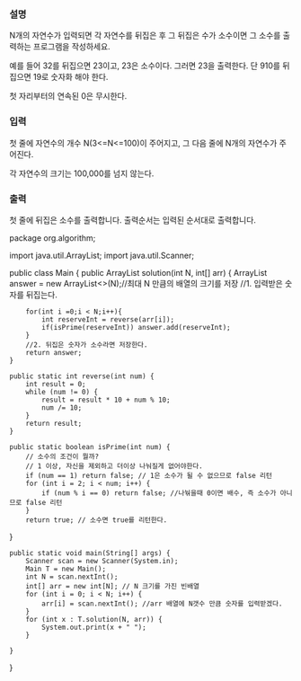 ### 설명

N개의 자연수가 입력되면 각 자연수를 뒤집은 후 그 뒤집은 수가 소수이면 그 소수를 출력하는 프로그램을 작성하세요.

예를 들어 32를 뒤집으면 23이고, 23은 소수이다. 그러면 23을 출력한다. 단 910를 뒤집으면 19로 숫자화 해야 한다.

첫 자리부터의 연속된 0은 무시한다.

### 입력

첫 줄에 자연수의 개수 N(3<=N<=100)이 주어지고, 그 다음 줄에 N개의 자연수가 주어진다.

각 자연수의 크기는 100,000를 넘지 않는다.

### 출력

첫 줄에 뒤집은 소수를 출력합니다. 출력순서는 입력된 순서대로 출력합니다.

package org.algorithm;

import java.util.ArrayList;
import java.util.Scanner;

public class Main {
    public ArrayList<Integer> solution(int N, int[] arr) {
        ArrayList<Integer> answer = new ArrayList<>(N);//최대 N 만큼의 배열의 크기를 저장
        //1. 입력받은 숫자를 뒤집는다.

        for(int i =0;i < N;i++){
            int reserveInt = reverse(arr[i]);
            if(isPrime(reserveInt)) answer.add(reserveInt);
        }
        //2. 뒤집은 숫자가 소수라면 저장한다.
        return answer;
    }

    public static int reverse(int num) {
        int result = 0;
        while (num != 0) {
            result = result * 10 + num % 10;
            num /= 10;
        }
        return result;
    }

    public static boolean isPrime(int num) {
        // 소수의 조건이 뭘까?
        // 1 이상, 자신을 제외하고 더이상 나눠질게 없어야한다.
        if (num == 1) return false; // 1은 소수가 될 수 없으므로 false 리턴
        for (int i = 2; i < num; i++) {
            if (num % i == 0) return false; //나눢을때 0이면 배수, 즉 소수가 아니므로 false 리턴
        }
        return true; // 소수면 true를 리턴한다.
}


    public static void main(String[] args) {
        Scanner scan = new Scanner(System.in);
        Main T = new Main();
        int N = scan.nextInt();
        int[] arr = new int[N]; // N 크기를 가진 빈배열
        for (int i = 0; i < N; i++) {
            arr[i] = scan.nextInt(); //arr 배열에 N갯수 만큼 숫자를 입력받겠다.
        }
        for (int x : T.solution(N, arr)) {
            System.out.print(x + " ");
        }

    }
}
